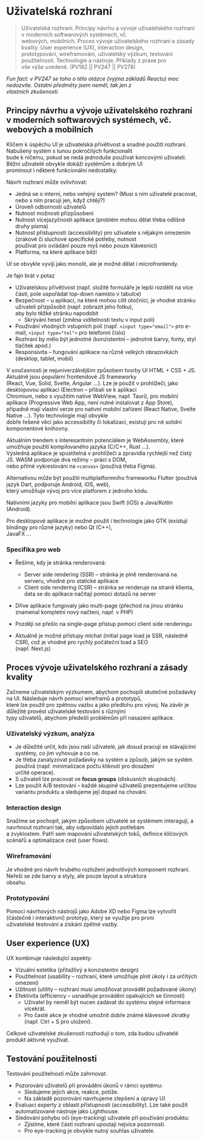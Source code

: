 # Uživatelská rozhraní

> Uživatelská rozhraní. Principy návrhu a vývoje uživatelského rozhraní v moderních softwarových systémech, vč.  
> webových, mobilních. Proces vývoje uživatelského rozhraní a zásady kvality. User experience (UX), interaction design,  
> prototypování, wireframování, uživatelský výzkum, testování použitelnosti. Technologie a nástroje. Příklady z praxe pro  
> vše výše uvedené. (PV182 || PV247 || PV278)

*Fun fact: v PV247 se toho o této otázce (vyjma základů Reactu) moc nedozvíte. Ostatní předměty jsem neměl, tak jen z  
vlastních zkušeností.*

## Principy návrhu a vývoje uživatelského rozhraní v moderních softwarových systémech, vč. webových a mobilních

Klíčem k úspěchu UI je uživatelská přívětivost a snadné použití rozhraní. Nabušený systém s tunou pokročilých funkcionalit  
bude k ničemu, pokud se nedá jednoduše používat koncovými uživateli. Běžní uživatelé obvykle dokáží systémům s dobrým UI  
prominout i některé funkcionální nedostatky.

Návrh rozhraní může ovlivňovat:

- Jedná se o interní, nebo veřejný systém? (Musí s ním uživatelé pracovat, nebo s ním pracují jen, když chtějí?)
- Úroveň odbornosti uživatelů
- Nutnost možnosti přizpůsobení
- Nutnost vícejazyčnosti aplikace (problém mohou dělat třeba odlišné druhy písma)
- Nutnost přístupnosti (accessibility) pro uživatele s nějakým omezením (zrakové či sluchové specifické potřeby, nutnost  
  používat pro ovládání pouze myš nebo pouze klávesnici)
- Platforma, na které aplikace běží

UI se obvykle vyvíjí jako monolit, ale je možné dělat i microfrontendy.

Je fajn brát v potaz

- Uživatelskou přívětivost (např. složité formuláře je lepší rozdělit na více částí, pole uspořádat top-down namísto v tabulce)
- Bezpečnost – u aplikací, na které mohou cílit útočníci, je vhodné stránku uživateli přizpůsobit (např. zobrazit jeho fotku),  
  aby bylo těžké stránku napodobit
  - Skrývání hesel (změna viditelnosti textu v input poli)
- Používání vhodných vstupních polí (např. `<input type="email">` pro e-mail, `<input type="tel">` pro telefonní číslo)
- Rozhraní by mělo být jednotné (konzistentní – jednotné barvy, fonty, styl tlačítek apod.)
- Responsivita – fungování aplikace na různě velkých obrazovkách (desktop, tablet, mobil)

V současnosti je nejuniverzálnějším způsobem tvorby UI HTML + CSS + JS. Aktuálně jsou populární frontendové JS frameworky  
(React, Vue, Solid, Svelte, Angular …). Lze je použít v prohlížeči, jako desktopovou aplikaci (Electron – přibalí se k aplikaci  
Chromium, nebo s využitím native WebView, např. Tauri), pro mobilní aplikace (Progressive Web App, není nutné instalovat z App Store),  
případně mají vlastní verze pro nativní mobilní zařízení (React Native, Svelte Native …). Tyto technologie mají obvykle  
dobře řešené věci jako accessibility či lokalizaci, existují pro ně solidní komponentové knihovny.

Aktuálním trendem s interesantním potenciálem je WebAssembly, které umožňuje použití kompilovaného jazyka (C/C++, Rust …).  
Výsledná aplikace je spustitelná v prohlížeči a zpravidla rychlejší než čistý JS. WASM podporuje dva režimy – práci s DOM,  
nebo přímé vykreslování na `<canvas>` (používá třeba Figma).

Alternativou může být použití multiplatformního frameworku Flutter (používá jazyk Dart, podporuje Android, iOS, web),  
který umožňuje vývoj pro více platforem z jednoho kódu.

Nativními jazyky pro mobilní aplikace jsou Swift (iOS) a Java/Kotlin (Android).

Pro desktopové aplikace je možné použít i technologie jako GTK (existují bindingy pro různé jazyky) nebo Qt (C++),  
JavaFX …

### Specifika pro web

- Řešíme, kdy je stránka renderovaná:
  - Server side rendering (SSR) – stránka je plně renderovaná na serveru, vhodné pro statické aplikace
  - Client side rendering (CSR) – stránka se renderuje na straně klienta, data se do aplikace načítají pomocí dotazů na server

- Dříve aplikace fungovaly jako multi-page (přechod na jinou stránku znamenal kompletní nový načtení, např. v PHP)
- Později se přešlo na single-page přístup pomocí client side renderingu
- Aktuálně je možné přístupy míchat (initial page load je SSR, následně CSR), což je vhodné pro rychlý počáteční load a SEO  
  (např. Next.js)

## Proces vývoje uživatelského rozhraní a zásady kvality

Začneme uživatelským výzkumem, abychom pochopili skutečné požadavky na UI. Následuje návrh pomocí wireframů a prototypů,  
které lze použít pro zpětnou vazbu a jako předlohu pro vývoj. Na závěr je důležité provést uživatelské testování s různými  
typy uživatelů, abychom předešli problémům při nasazení aplikace.

### Uživatelský výzkum, analýza

- Je důležité určit, kdo jsou naši uživatelé, jak dosud pracují se stávajícími systémy, co jim vyhovuje a co ne.
- Je třeba zanalyzovat požadavky na systém a způsob, jakým se systém používá (např. minimalizace počtu kliknutí pro dosažení  
  určité operace).
- S uživateli lze pracovat ve **focus groups** (diskusních skupinách).
- Lze použít A/B testování – každé skupině uživatelů prezentujeme určitou variantu produktu a sledujeme její dopad na chování.

### Interaction design

Snažíme se pochopit, jakým způsobem uživatelé se systémem interagují, a navrhnout rozhraní tak, aby odpovídalo jejich potřebám  
a zvyklostem. Patří sem mapování uživatelských toků, definice klíčových scénářů a optimalizace cest (user flows).

### Wireframování

Je vhodné pro návrh hrubého rozložení jednotlivých komponent rozhraní. Neřeší se zde barvy a styly, ale pouze layout a struktura  
obsahu.

### Prototypování

Pomocí návrhových nástrojů jako Adobe XD nebo Figma lze vytvořit (částečně i interaktivní) prototyp, který se využije pro první  
uživatelské testování a získání zpětné vazby.

## User experience (UX)

UX kombinuje následující aspekty:

- Vizuální estetika (přitažlivý a konzistentní design)
- Použitelnost (usability – rozhraní, které umožňuje plnit úkoly i za určitých omezení)
- Užitnost (utility – rozhraní musí umožňovat provádět požadované úkony)
- Efektivita (efficiency – usnadňuje provádění opakujících se činností)
  - Uživatel by neměl být nucen zadávat do systému stejné informace vícekrát.
  - Pro časté akce je vhodné umožnit dobře známé klávesové zkratky (např. Ctrl + S pro uložení).

Celkové uživatelské zkušenosti rozhodují o tom, zda budou uživatelé produkt aktivně využívat.

## Testování použitelnosti

Testování použitelnosti může zahrnovat:

- Pozorování uživatelů při provádění úkonů v rámci systému:
  - Sledujeme jejich akce, reakce, potíže.
  - Na základě pozorování navrhujeme zlepšení a úpravy UI.
- Evaluaci experty z oblasti přístupnosti (accessibility). Lze také použít automatizované nástroje jako Lighthouse.
- Sledování pohybu očí (eye-tracking) uživatele při používání produktu:
  - Zjistíme, které části rozhraní upoutají nejvíce pozornosti.
  - Pro eye-tracking je obvykle nutný souhlas uživatele.

